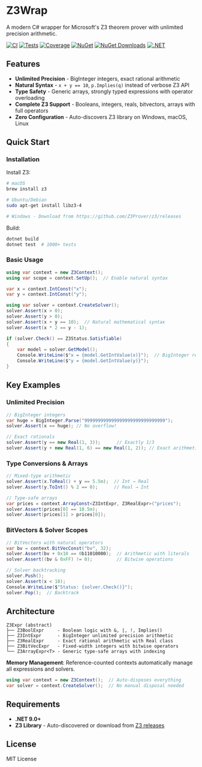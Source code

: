 # Z3Wrap

A modern C# wrapper for Microsoft's Z3 theorem prover with unlimited precision arithmetic.

[![CI](https://github.com/spaceorc/Z3Wrap/workflows/CI/badge.svg)](https://github.com/spaceorc/Z3Wrap/actions)
[![Tests](https://img.shields.io/endpoint?url=https://spaceorc.github.io/Z3Wrap/badges/tests.json)](https://github.com/spaceorc/Z3Wrap/actions)
[![Coverage](https://img.shields.io/endpoint?url=https://spaceorc.github.io/Z3Wrap/badges/coverage.json)](https://github.com/spaceorc/Z3Wrap/actions)
[![NuGet](https://img.shields.io/nuget/v/Spaceorc.Z3Wrap.svg)](https://www.nuget.org/packages/Spaceorc.Z3Wrap/)
[![NuGet Downloads](https://img.shields.io/nuget/dt/Spaceorc.Z3Wrap.svg)](https://www.nuget.org/packages/Spaceorc.Z3Wrap/)
[![.NET](https://img.shields.io/badge/.NET-9.0-blue.svg)]()

## Features

- **Unlimited Precision** - BigInteger integers, exact rational arithmetic
- **Natural Syntax** - `x + y == 10`, `p.Implies(q)` instead of verbose Z3 API
- **Type Safety** - Generic arrays, strongly typed expressions with operator overloading
- **Complete Z3 Support** - Booleans, integers, reals, bitvectors, arrays with full operators
- **Zero Configuration** - Auto-discovers Z3 library on Windows, macOS, Linux

## Quick Start

### Installation

Install Z3:
```bash
# macOS
brew install z3

# Ubuntu/Debian
sudo apt-get install libz3-4

# Windows - Download from https://github.com/Z3Prover/z3/releases
```

Build:
```bash
dotnet build
dotnet test  # 1000+ tests
```

### Basic Usage

```csharp
using var context = new Z3Context();
using var scope = context.SetUp();  // Enable natural syntax

var x = context.IntConst("x");
var y = context.IntConst("y");

using var solver = context.CreateSolver();
solver.Assert(x > 0);
solver.Assert(y > 0);
solver.Assert(x + y == 10);  // Natural mathematical syntax
solver.Assert(x * 2 == y - 1);

if (solver.Check() == Z3Status.Satisfiable)
{
    var model = solver.GetModel();
    Console.WriteLine($"x = {model.GetIntValue(x)}");  // BigInteger result
    Console.WriteLine($"y = {model.GetIntValue(y)}");
}
```

## Key Examples

### Unlimited Precision
```csharp
// BigInteger integers
var huge = BigInteger.Parse("999999999999999999999999999999");
solver.Assert(x == huge); // No overflow!

// Exact rationals
solver.Assert(y == new Real(1, 3));      // Exactly 1/3
solver.Assert(y + new Real(1, 6) == new Real(1, 2)); // Exact arithmetic
```

### Type Conversions & Arrays
```csharp
// Mixed-type arithmetic
solver.Assert(x.ToReal() + y == 5.5m);  // Int → Real
solver.Assert(y.ToInt() % 2 == 0);      // Real → Int

// Type-safe arrays
var prices = context.ArrayConst<Z3IntExpr, Z3RealExpr>("prices");
solver.Assert(prices[0] == 10.5m);
solver.Assert(prices[1] > prices[0]);
```

### BitVectors & Solver Scopes
```csharp
// BitVectors with natural operators
var bv = context.BitVecConst("bv", 32);
solver.Assert(bv + 0x10 == 0b11010000);  // Arithmetic with literals
solver.Assert((bv & 0xFF) != 0);         // Bitwise operations

// Solver backtracking
solver.Push();
solver.Assert(x < 10);
Console.WriteLine($"Status: {solver.Check()}");
solver.Pop();  // Backtrack
```

## Architecture

```
Z3Expr (abstract)
├── Z3BoolExpr     - Boolean logic with &, |, !, Implies()
├── Z3IntExpr      - BigInteger unlimited precision arithmetic
├── Z3RealExpr     - Exact rational arithmetic with Real class
├── Z3BitVecExpr   - Fixed-width integers with bitwise operators
└── Z3ArrayExpr<T> - Generic type-safe arrays with indexing
```

**Memory Management**: Reference-counted contexts automatically manage all expressions and solvers.

```csharp
using var context = new Z3Context();  // Auto-disposes everything
var solver = context.CreateSolver();  // No manual disposal needed
```

## Requirements

- **.NET 9.0+**
- **Z3 Library** - Auto-discovered or download from [Z3 releases](https://github.com/Z3Prover/z3/releases)

## License

MIT License